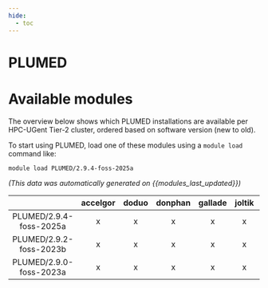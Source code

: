 ```yaml
---
hide:
  - toc
---
```


PLUMED
======

# Available modules


The overview below shows which PLUMED installations are available per HPC-UGent Tier-2 cluster, ordered based on software version (new to old).

To start using PLUMED, load one of these modules using a `module load` command like:

```shell
module load PLUMED/2.9.4-foss-2025a
```

*(This data was automatically generated on {{modules_last_updated}})*

| |accelgor|doduo|donphan|gallade|joltik|litleo|shinx|
| :---: | :---: | :---: | :---: | :---: | :---: | :---: | :---: |
|PLUMED/2.9.4-foss-2025a|x|x|x|x|x|x|x|
|PLUMED/2.9.2-foss-2023b|x|x|x|x|x|x|x|
|PLUMED/2.9.0-foss-2023a|x|x|x|x|x|x|x|
